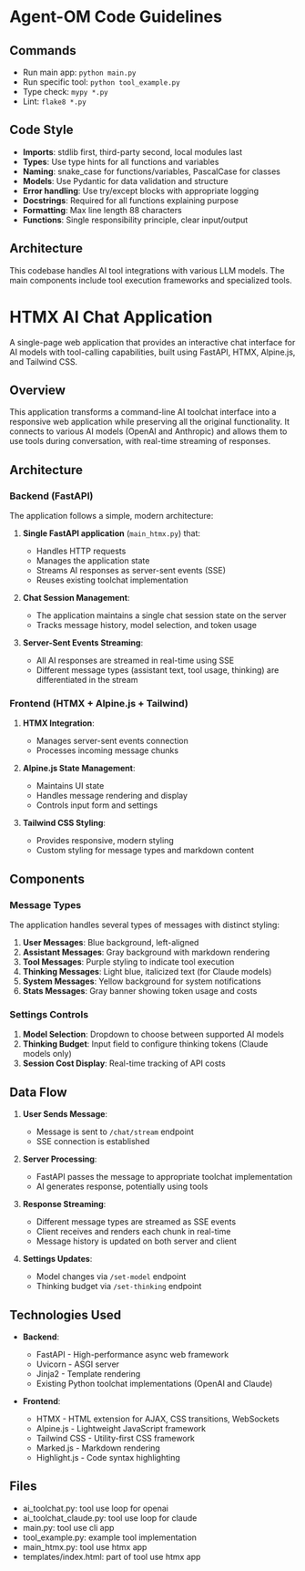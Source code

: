 # Agent-OM Code Guidelines

## Commands
- Run main app: `python main.py`
- Run specific tool: `python tool_example.py`
- Type check: `mypy *.py`
- Lint: `flake8 *.py`

## Code Style
- **Imports**: stdlib first, third-party second, local modules last
- **Types**: Use type hints for all functions and variables
- **Naming**: snake_case for functions/variables, PascalCase for classes
- **Models**: Use Pydantic for data validation and structure
- **Error handling**: Use try/except blocks with appropriate logging
- **Docstrings**: Required for all functions explaining purpose
- **Formatting**: Max line length 88 characters
- **Functions**: Single responsibility principle, clear input/output

## Architecture
This codebase handles AI tool integrations with various LLM models. The main components include tool execution frameworks and specialized tools.


# HTMX AI Chat Application

A single-page web application that provides an interactive chat interface for AI models with tool-calling capabilities, built using FastAPI, HTMX, Alpine.js, and Tailwind CSS.

## Overview

This application transforms a command-line AI toolchat interface into a responsive web application while preserving all the original functionality. It connects to various AI models (OpenAI and Anthropic) and allows them to use tools during conversation, with real-time streaming of responses.

## Architecture

### Backend (FastAPI)

The application follows a simple, modern architecture:

1. **Single FastAPI application** (`main_htmx.py`) that:
   - Handles HTTP requests
   - Manages the application state
   - Streams AI responses as server-sent events (SSE)
   - Reuses existing toolchat implementation

2. **Chat Session Management**:
   - The application maintains a single chat session state on the server
   - Tracks message history, model selection, and token usage

3. **Server-Sent Events Streaming**:
   - All AI responses are streamed in real-time using SSE
   - Different message types (assistant text, tool usage, thinking) are differentiated in the stream

### Frontend (HTMX + Alpine.js + Tailwind)

1. **HTMX Integration**:
   - Manages server-sent events connection
   - Processes incoming message chunks

2. **Alpine.js State Management**:
   - Maintains UI state
   - Handles message rendering and display
   - Controls input form and settings

3. **Tailwind CSS Styling**:
   - Provides responsive, modern styling
   - Custom styling for message types and markdown content

## Components

### Message Types

The application handles several types of messages with distinct styling:

1. **User Messages**: Blue background, left-aligned
2. **Assistant Messages**: Gray background with markdown rendering
3. **Tool Messages**: Purple styling to indicate tool execution
4. **Thinking Messages**: Light blue, italicized text (for Claude models)
5. **System Messages**: Yellow background for system notifications
6. **Stats Messages**: Gray banner showing token usage and costs

### Settings Controls

1. **Model Selection**: Dropdown to choose between supported AI models
2. **Thinking Budget**: Input field to configure thinking tokens (Claude models only)
3. **Session Cost Display**: Real-time tracking of API costs

## Data Flow

1. **User Sends Message**:
   - Message is sent to `/chat/stream` endpoint
   - SSE connection is established

2. **Server Processing**:
   - FastAPI passes the message to appropriate toolchat implementation
   - AI generates response, potentially using tools

3. **Response Streaming**:
   - Different message types are streamed as SSE events
   - Client receives and renders each chunk in real-time
   - Message history is updated on both server and client

4. **Settings Updates**:
   - Model changes via `/set-model` endpoint
   - Thinking budget via `/set-thinking` endpoint

## Technologies Used

- **Backend**:
  - FastAPI - High-performance async web framework
  - Uvicorn - ASGI server
  - Jinja2 - Template rendering
  - Existing Python toolchat implementations (OpenAI and Claude)

- **Frontend**:
  - HTMX - HTML extension for AJAX, CSS transitions, WebSockets
  - Alpine.js - Lightweight JavaScript framework
  - Tailwind CSS - Utility-first CSS framework
  - Marked.js - Markdown rendering
  - Highlight.js - Code syntax highlighting



## Files

- ai_toolchat.py:  tool use loop for openai
- ai_toolchat_claude.py: tool use loop for claude
- main.py: tool use cli app
- tool_example.py: example tool implementation
- main_htmx.py: tool use htmx app
- templates/index.html:  part of tool use htmx app
